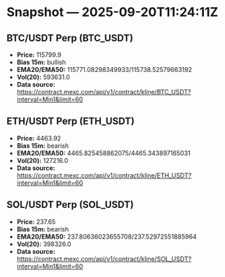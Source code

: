 # Snapshot — 2025-09-20T11:24:11Z

## BTC/USDT Perp (BTC_USDT)
- **Price:** 115799.9
- **Bias 15m:** bullish
- **EMA20/EMA50:** 115771.08298349933/115738.52579663192
- **Vol(20):** 593631.0
- **Data source:** https://contract.mexc.com/api/v1/contract/kline/BTC_USDT?interval=Min1&limit=60

## ETH/USDT Perp (ETH_USDT)
- **Price:** 4463.92
- **Bias 15m:** bearish
- **EMA20/EMA50:** 4465.825458862075/4465.343897165031
- **Vol(20):** 127216.0
- **Data source:** https://contract.mexc.com/api/v1/contract/kline/ETH_USDT?interval=Min1&limit=60

## SOL/USDT Perp (SOL_USDT)
- **Price:** 237.65
- **Bias 15m:** bearish
- **EMA20/EMA50:** 237.80636023655708/237.52972551885964
- **Vol(20):** 398326.0
- **Data source:** https://contract.mexc.com/api/v1/contract/kline/SOL_USDT?interval=Min1&limit=60

